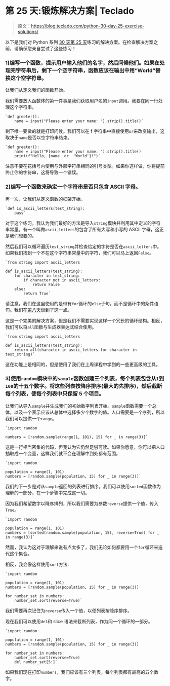 # 第 25 天:锻炼解决方案| Teclado

> 原文：<https://blog.teclado.com/python-30-day-25-exercise-solutions/>

以下是我们对 Python 系列 [30 天](https://blog.teclado.com/30-days-of-python/)[第 25 天](/30-days-of-python/python-30-day-25-idiomatic-python)练习的解决方案。在检查解决方案之前，请确保您亲自尝试了这些练习！

### 1)编写一个函数，提示用户输入他们的名字，然后问候他们。如果在处理完字符串后，剩下一个空字符串，函数应该在输出中用“World”替换这个空字符串。

让我们从定义我们的函数开始。

我们需要放入函数体的第一件事是我们获取用户名的`input`调用。我要在同一行处理这个字符串。

```
`def greeter():
    name = input("Please enter your name: ").strip().title()` 
```

剩下唯一要做的就是打印问候。我们可以在 f 字符串中直接使用`or`来改变输出，这取决于`name`是否以空字符串结束。

```
`def greeter():
    name = input("Please enter your name: ").strip().title()
    print(f"Hello, {name  or  'World'}!")` 
```

注意不要在花括号内使用与外部字符串相同的引号类型。如果你这样做，你将提前终止你的字符串，这将导致一个错误。

### 2)编写一个函数来确定一个字符串是否只包含 ASCII 字母。

再一次，让我们从定义函数的框架开始。

```
`def is_ascii_letters(test_string):
    pass` 
```

对于这个练习，我认为我们最好的方法是导入`string`模块并利用其中定义的字符串常量。有一个叫做`ascii_letters`的包含了所有大写和小写的 ASCII 字母，这正是我们想要的。

然后我们可以循环遍历`test_string`并检查给定的字符是否在`ascii_letters`中。如果我们找到一个不在这个字符串常量中的字符，我们可以马上返回`False`。

```
`from string import ascii_letters

def is_ascii_letters(test_string):
    for character in test_string:
        if character not in ascii_letters:
            return False
    else:
        return True` 
```

请注意，我们在这里使用的是带有`for`循环的`else`子句，而不是循环中的条件语句。我们在[第八天](/30-days-of-python/python-30-day-8-while-loops/)谈到了这一点。

这是一个完美的解决方案，但是我们不需要实现这样一个冗长的循环结构。相反，我们可以将`all`函数与生成器表达式结合使用。

```
`from string import ascii_letters

def is_ascii_letters(test_string):
    return all(character in ascii_letters for character in test_string)` 
```

这在功能上是相同的，但是使用了我们在上周课程中学到的一些更高级的工具。

### 3)使用`random`模块中的`sample`函数创建三个列表，每个列表包含从`1`到`100`的十五个数字。将这些列表按降序排序(最大的先排序)，然后截断每个列表，使每个列表中只保留 5 个项目。

让我们从导入`sample`并生成我们的初始数字列表开始。`sample`函数需要一个总体，以及一个表示应该从总体中选择多少个数字的值。人口需要是一个序列，所以我们可以提供一个`range`。

```
`import random

numbers = [random.sample(range(1, 101), 15) for _ in range(3)]` 
```

这是一行相当密集的代码，但我认为它仍然足够可读。如果你愿意，你可以把人口抽取成一个变量，这样我们就不会在理解中到处都有范围。

```
`import random

population = range(1, 101)
numbers = [random.sample(population, 15) for _ in range(3)]` 
```

我们的下一步是对从`sample`返回的列表进行排序。我们可以使用`sorted`函数作为理解的一部分，在一个步骤中完成这一切。

因为我们希望数字以降序排列，所以我们需要为参数`reverse`提供一个值，传入`True`。

```
`import random

population = range(1, 101)
numbers = [sorted(random.sample(population, 15), reverse=True) for _ in range(3)]` 
```

然而，我认为这对于理解来说有点太多了，我们无论如何都要用一个`for`循环来迭代这个集合。

相反，我会像这样使用`sort`方法:

```
`import random

population = range(1, 101)
numbers = [random.sample(population, 15) for _ in range(3)]

for number_set in numbers:
    number_set.sort(reverse=True)` 
```

我们需要再次记住为`reverse`传入一个值，以便列表按降序排序。

现在我们可以使用`del`和 slice 语法来截断列表，作为同一个循环的一部分。

```
`import random

population = range(1, 101)
numbers = [random.sample(population, 15) for _ in range(3)]

for number_set in numbers:
    number_set.sort(reverse=True)
    del number_set[5:]` 
```

如果我们现在打印`numbers`，我们应该有三个列表，每个列表都有最高的五个数字。